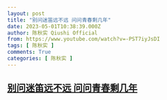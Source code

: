 ```yaml
---
layout: post
title: "别问迷笛远不远 问问青春剩几年"
date: 2023-05-01T10:38:39.000Z
author: 陈秋实 Qiushi Official
from: https://www.youtube.com/watch?v=-PST7iyJsDI
tags: [ 陈秋实 ]
comments: True
categories: [ 陈秋实 ]
---
```

<!--1682937519000-->
[别问迷笛远不远 问问青春剩几年](https://www.youtube.com/watch?v=-PST7iyJsDI)
------

<div>

</div>
